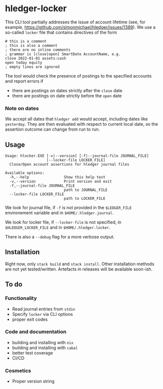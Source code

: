 # hledger-locker

This CLI tool partially addresses the issue of account lifetime (see, for example, https://github.com/simonmichael/hledger/issues/1389).
We use a so-called `locker` file that contains directives of the form
```ledger
# this is a comment
; this is also a comment
; there are no inline comments
; grammar is [close|open] SmartDate AccountName, e.g.
close 2022-01-01 assets:cash
open today equity
; empty lines are ignored
```

The tool would check the presence of postings to the specified accounts and report errors if
- there are postings on dates strictly after the `close` date
- there are postings on date strictly before the `open` date

### Note on dates
We accept all dates that `hledger add` would accept, including dates like `yesterday`.
They are then evaluated with respect to current local date, so the assertion outcome can change from run to run.

## Usage
```
Usage: hlocker.EXE [-v|--version] [-f|--journal-file JOURNAL_FILE]
                   [--locker-file LOCKER_FILE]
  Close/Open account assertions for hledger journal files

Available options:
  -h,--help                Show this help text
  -v,--version             Print version and exit
  -f,--journal-file JOURNAL_FILE
                           path to JOURNAL_FILE
  --locker-file LOCKER_FILE
                           path to LOCKER_FILE
```

We look for journal file, if `-f` is not provided in the `$LEDGER_FILE` environement variable and in `$HOME/.hledger.journal`.

We look for locker file, if `--locker-file` is not specified, in `$HLEDGER_LOCKER_FILE` and in `$HOME/.hledger.locker`.

There is also a `--debug` flag for a more verbose output.

## Installation

Right now, only `stack build` and `stack install`. Other installation methods are not yet tested/written.
Artefacts in releases will be available soon-ish.

## To do

### Functionality

- Read journal entries from `stdin`
- Specify `locker` via CLI options
- proper exit codes

### Code and documentation

- building and installing with `nix`
- building and installing with `cabal`
- better test coverage
- CI/CD

### Cosmetics

 - Proper version string
